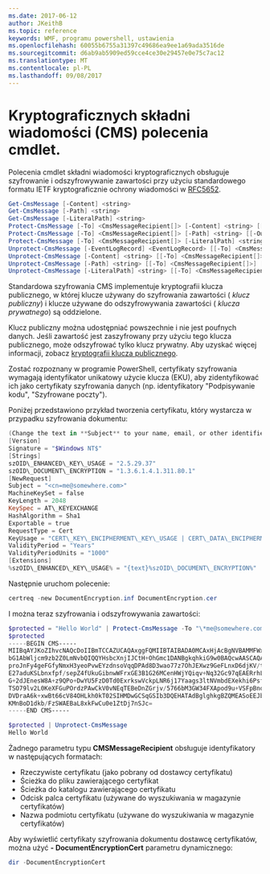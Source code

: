 ```yaml
---
ms.date: 2017-06-12
author: JKeithB
ms.topic: reference
keywords: WMF, programu powershell, ustawienia
ms.openlocfilehash: 60055b6755a31397c49686ea9ee1a69ada3516de
ms.sourcegitcommit: d6ab9ab5909ed59cce4ce30e29457e0e75c7ac12
ms.translationtype: MT
ms.contentlocale: pl-PL
ms.lasthandoff: 09/08/2017
---
```

# <a name="cryptographic-message-syntax-cms-cmdlets"></a>Kryptograficznych składni wiadomości (CMS) polecenia cmdlet.

Polecenia cmdlet składni wiadomości kryptograficznych obsługuje szyfrowanie i odszyfrowywanie zawartości przy użyciu standardowego formatu IETF kryptograficznie ochrony wiadomości w [RFC5652](https://tools.ietf.org/html/rfc5652).

```powershell
Get-CmsMessage [-Content] <string>
Get-CmsMessage [-Path] <string>
Get-CmsMessage [-LiteralPath] <string>
Protect-CmsMessage [-To] <CmsMessageRecipient[]> [-Content] <string> [[-OutFile] <string>]
Protect-CmsMessage [-To] <CmsMessageRecipient[]> [-Path] <string> [[-OutFile] <string>]
Protect-CmsMessage [-To] <CmsMessageRecipient[]> [-LiteralPath] <string> [[-OutFile] <string>]
Unprotect-CmsMessage [-EventLogRecord] <EventLogRecord> [[-To] <CmsMessageRecipient[]>] [-IncludeContext]
Unprotect-CmsMessage [-Content] <string> [[-To] <CmsMessageRecipient[]>] [-IncludeContext]
Unprotect-CmsMessage [-Path] <string> [[-To] <CmsMessageRecipient[]>] [-IncludeContext]
Unprotect-CmsMessage [-LiteralPath] <string> [[-To] <CmsMessageRecipient[]>] [-IncludeContext]
```

Standardowa szyfrowania CMS implementuje kryptografii klucza publicznego, w której klucze używany do szyfrowania zawartości ( *klucz publiczny*) i klucze używane do odszyfrowywania zawartości ( *klucza prywatnego*) są oddzielone.

Klucz publiczny można udostępniać powszechnie i nie jest poufnych danych. Jeśli zawartość jest zaszyfrowany przy użyciu tego klucza publicznego, może odszyfrować tylko klucz prywatny. Aby uzyskać więcej informacji, zobacz [kryptografii klucza publicznego](https://en.wikipedia.org/wiki/Public-key_cryptography).

Zostać rozpoznany w programie PowerShell, certyfikaty szyfrowania wymagają identyfikator unikatowy użycie klucza (EKU), aby zidentyfikować ich jako certyfikaty szyfrowania danych (np. identyfikatory "Podpisywanie kodu", "Szyfrowane poczty").

Poniżej przedstawiono przykład tworzenia certyfikatu, który wystarcza w przypadku szyfrowania dokumentu:

```powershell
(Change the text in **Subject** to your name, email, or other identifier), and put in a file (i.e.: DocumentEncryption.inf):
[Version]
Signature = "$Windows NT$"
[Strings]
szOID\_ENHANCED\_KEY\_USAGE = "2.5.29.37"
szOID\_DOCUMENT\_ENCRYPTION = "1.3.6.1.4.1.311.80.1"
[NewRequest]
Subject = "<cn=me@somewhere.com>"
MachineKeySet = false
KeyLength = 2048
KeySpec = AT\_KEYEXCHANGE
HashAlgorithm = Sha1
Exportable = true
RequestType = Cert
KeyUsage = "CERT\_KEY\_ENCIPHERMENT\_KEY\_USAGE | CERT\_DATA\_ENCIPHERMENT\_KEY\_USAGE"
ValidityPeriod = "Years"
ValidityPeriodUnits = "1000"
[Extensions]
%szOID\_ENHANCED\_KEY\_USAGE% = "{text}%szOID\_DOCUMENT\_ENCRYPTION%"
```

Następnie uruchom polecenie:
```powershell
certreq -new DocumentEncryption.inf DocumentEncryption.cer
```

I można teraz szyfrowania i odszyfrowywania zawartości:

```powershell
$protected = "Hello World" | Protect-CmsMessage -To "\*me@somewhere.com\*[](mailto:*leeholm@microsoft.com*)"
$protected
-----BEGIN CMS-----
MIIBqAYJKoZIhvcNAQcDoIIBmTCCAZUCAQAxggFQMIIBTAIBADA0MCAxHjAcBgNVBAMMFWxlZWhv
bG1AbWljcm9zb2Z0LmNvbQIQQYHsbcXnjIJCtH+OhGmc1DANBgkqhkiG9w0BAQcwAASCAQAnkFHM
proJnFy4geFGfyNmxH3yeoPvwEYzdnsoVqqDPAd8D3wao77z7OhJEXwz9GeFLnxD6djKV/tF4PxR
E27aduKSLbnxfpf/sepZ4fUkuGibnwWFrxGE3B1G26MCenHWjYQiqv+Nq32Gc97qEAERrhLv6S4R
G+2dJEnesW8A+z9QPo+DwYU5FzD0Td0ExrkswVckpLNR6j17Yaags3ltNVmbdEXekhi6Psf2MLMP
TSO79lv2L0KeXFGuPOrdzPAwCkV0vNEqTEBeDnZGrjv/5766bM3GW34FXApod9u+VSFpBnqVOCBA
DVDraA6k+xwBt66cV84OHLkh0kT02SIHMDwGCSqGSIb3DQEHATAdBglghkgBZQMEASoEEJbJaiRl
KMnBoD1dkb/FzSWAEBaL8xkFwCu0e1ZtDj7nSJc=
-----END CMS-----

$protected | Unprotect-CmsMessage
Hello World
```

Żadnego parametru typu **CMSMessageRecipient** obsługuje identyfikatory w następujących formatach:
- Rzeczywiste certyfikatu (jako pobrany od dostawcy certyfikatu)
- Ścieżka do pliku zawierającego certyfikat
- Ścieżka do katalogu zawierającego certyfikatu
- Odcisk palca certyfikatu (używane do wyszukiwania w magazynie certyfikatów)
- Nazwa podmiotu certyfikatu (używane do wyszukiwania w magazynie certyfikatów)

Aby wyświetlić certyfikaty szyfrowania dokumentu dostawcę certyfikatów, można użyć **- DocumentEncryptionCert** parametru dynamicznego:

```powershell
dir -DocumentEncryptionCert
```

